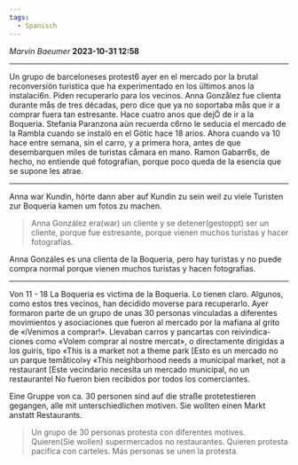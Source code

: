 ```yaml
---
tags:
  - Spanisch
---
```

*Marvin Baeumer* **2023-10-31 12:58**

---
Un grupo de barceloneses protest6 ayer en el mercado por la brutal reconversiön turistica
que ha experimentado en los ültimos anos la instalaci6n. Piden recuperarlo para los vecinos.
Anna Gonzålez fue clienta durante mås de tres décadas, pero dice que ya no soportaba
mås que ir a comprar fuera tan estresante. Hace cuatro anos que dejÖ de ir a la Boqueria.
Stefania Paranzona aün recuerda c6rno le seducia el mercado de la Rambla cuando se
instalö en el Götic hace 18 arios. Ahora cuando va 10 hace entre semana, sin el carro, y a
primera hora, antes de que desembarquen miles de turistas cåmara en mano. Ramon
Gabarr6s, de hecho, no entiende qué fotografian, porque poco queda de la esencia que se
supone les atrae.

---

Anna war Kundin, hörte dann aber auf Kundin zu sein weil zu viele Turisten zur Boqueria kamen um fotos zu machen.

> Anna González era(war) un cliente y se detener(gestoppt) ser un cliente, porque fue estresante, porque vienen muchos turistas y hacer fotografías. 

Anna Gonzáles es una clienta de la Boqueria, pero hay turistas y no puede compra normal porque vienen muchos turistas y hacen fotografias.

---
Von 11 - 18
La Boqueria es victima de la Boqueria. Lo tienen claro. Algunos, como estos tres vecinos,
han decidido moverse para recuperarlo. Ayer formaron parte de un grupo de unas 30
personas vinculadas a diferentes movimientos y asociaciones que fueron al mercado por
la mafiana al grito de «iVenimos a comprar!». Llevaban carros y pancartas con reivindica-
ciones como «Volem comprar al nostre mercat», o directamente dirigidas a los guiris, tipo
«This is a market not a theme park [Esto es un mercado no un parque temåticol»y «This
neighborhood needs a municipal market, not a restaurant [Este vecindario necesita un
mercado municipal, no un restaurantel No fueron bien recibidos por todos los comerciantes.

Eine Gruppe von ca. 30 personen sind auf die straße protetestieren gegangen, alle mit unterschiedlichen motiven. Sie wollten einen Markt anstatt Restaurants. 

> Un grupo de 30 personas protesta con diferentes motives. Quieren(Sie wollen) supermercados no restaurantes. Quieren protesta pacifica con carteles. Más personas se unen la protesta.